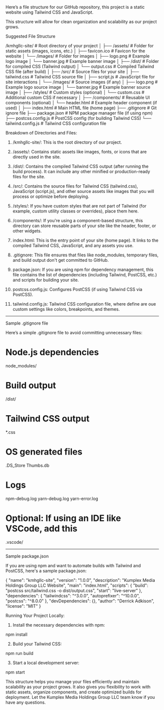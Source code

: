 Here’s a file structure for our GitHub repository, 
this project is a static website using Tailwind CSS 
and JavaScript. 

This structure will allow for clean organization and 
scalability as our project grows.

Suggested File Structure

/kmhgllc-site/                     # Root directory of your project
│
├── /assets/                       # Folder for static assets (images, icons, etc.)
│   ├── favicon.ico                # Favicon for the website
│   └── /images/                   # Folder for images
│       ├── logo.png               # Example logo image
│       └── banner.jpg             # Example banner image
│
├── /dist/                         # Folder for compiled CSS (Tailwind output)
│   └── output.css                 # Compiled Tailwind CSS file (after build)
│
├── /src/                          # Source files for your site
│   ├── tailwind.css               # Tailwind CSS source file
│   ├── script.js                  # JavaScript file for site interactions
│   └── /images/                   # Source images (if any)
│       ├── logo.png               # Example logo source image
│       └── banner.jpg             # Example banner source image
│
├── /styles/                       # Custom styles (optional)
│   └── custom.css                 # Additional custom CSS if necessary
│
├── /components/                   # Reusable UI components (optional)
│   └── header.html                # Example header component (if used)
│
├── index.html                     # Main HTML file (home page)
├── .gitignore                     # Git ignore file
├── package.json                   # NPM package manager file (if using npm)
├── postcss.config.js              # PostCSS config (for building Tailwind CSS)
└── tailwind.config.js             # Tailwind CSS configuration file

Breakdown of Directories and Files:

1. /kmhgllc-site/:
This is the root directory of 
our project.


2. /assets/:
Contains static assets like images, 
fonts, or icons that are directly 
used in the site.


3. /dist/:
Contains the compiled Tailwind CSS output 
(after running the build process). It can include any other minified or production-ready files for the site.


4. /src/:
Contains the source files for Tailwind CSS (tailwind.css), 
JavaScript (script.js), and other source assets like images 
that you will process or optimize before deploying.


5. /styles/:
If you have custom styles that are not part of Tailwind (for example, custom utility classes or overrides), place them here.


6. /components/:
If you're using a component-based structure, this directory can store reusable parts of your site like the header, footer, or other widgets.


7. index.html:
This is the entry point of your site (home page). It links to the compiled Tailwind CSS, JavaScript, and any assets you use.


8. .gitignore:
This file ensures that files like node_modules, temporary files, and build output don't get committed to GitHub.


9. package.json:
If you are using npm for dependency management, this file contains the list of dependencies (including Tailwind, PostCSS, etc.) and scripts for building your site.


10. postcss.config.js:
Configures PostCSS (if using Tailwind CSS via PostCSS).


11. tailwind.config.js:
Tailwind CSS configuration file, where define are oue custom settings like colors, 
breakpoints, and themes.




---

Sample .gitignore file

Here’s a simple .gitignore file to avoid committing unnecessary files:

# Node.js dependencies
node_modules/

# Build output
/dist/

# Tailwind CSS output
*.css

# OS generated files
.DS_Store
Thumbs.db

# Logs
npm-debug.log
yarn-debug.log
yarn-error.log

# Optional: If using an IDE like VSCode, add this
.vscode/


---

Sample package.json

If you are using npm and want to automate builds with Tailwind and PostCSS, 
here's a sample package.json:

{
  "name": "kmhgllc-site",
  "version": "1.0.0",
  "description": "Kumplex Media Holdings Group LLC Website",
  "main": "index.html",
  "scripts": {
    "build": "postcss src/tailwind.css -o dist/output.css",
    "start": "live-server"
  },
  "dependencies": {
    "tailwindcss": "^3.0.0",
    "autoprefixer": "^10.0.0",
    "postcss": "^8.0.0"
  },
  "devDependencies": {},
  "author": "Derrick Adkison",
  "license": "MIT"
}

Running Your Project Locally:

1. Install the necessary dependencies with npm:

npm install


2. Build your Tailwind CSS:

npm run build


3. Start a local development server:

npm start



This structure helps you manage your files efficiently and maintain scalability as your project grows. It also gives you flexibility to work with static assets, organize components, and create optimized builds for deployment.
Let the Kumplex Media Holdings Group LLC team know if you have any questions.


